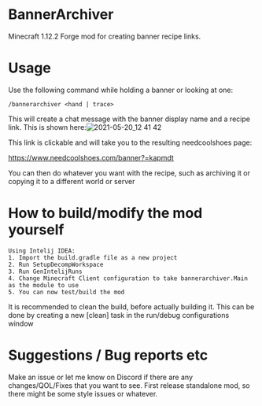 # BannerArchiver
Minecraft 1.12.2 Forge mod for creating banner recipe links.

# Usage
Use the following command while holding a banner or looking at one:
```
/bannerarchiver <hand | trace>
```
This will create a chat message with the banner display name and a recipe link. This is shown here:![2021-05-20_12 41 42](https://user-images.githubusercontent.com/59456376/118965261-c9e69000-b968-11eb-9da1-3625a1d2282d.png)

This link is clickable and will take you to the resulting needcoolshoes page:

https://www.needcoolshoes.com/banner?=kapmdt

You can then do whatever you want with the recipe, such as archiving it or copying it to a different world or server

# How to build/modify the mod yourself

```
Using Intelij IDEA:
1. Import the build.gradle file as a new project
2. Run SetupDecompWorkspace
3. Run GenIntelijRuns
4. Change Minecraft Client configuration to take bannerarchiver.Main as the module to use
5. You can now test/build the mod
```
It is recommended to clean the build, before actually building it. This can be done by creating a new [clean] task in the run/debug configurations window

# Suggestions / Bug reports etc

Make an issue or let me know on Discord if there are any changes/QOL/Fixes that you want to see. First release standalone mod, so there might be some style issues or whatever.
